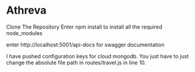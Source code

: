 # Athreva

Clone The Repository
Enter npm install to install all the required node_modules

enter http://localhost:5001/api-docs for swagger documentation

I have pushed configuration keys for cloud mongodb. You just have to just change the absolute file path in routes/travel.js in line 10.

